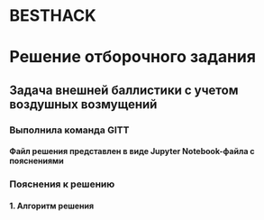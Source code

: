 # BESTHACK
# Решение отборочного задания
## Задача внешней баллистики с учетом воздушных возмущений
### Выполнила команда GITT

#### Файл решения представлен в виде Jupyter Notebook-файла с пояснениями

### Пояснения к решению
#### 1. Алгоритм решения
